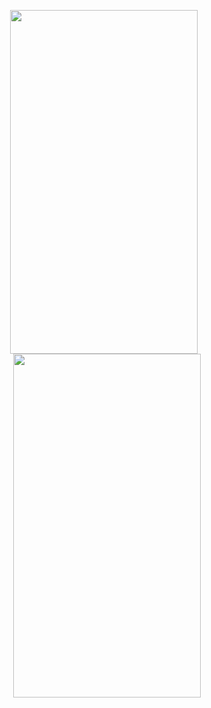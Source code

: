 <p align="center">
  <img width="300" height="550" style="padding-right:10px" src="https://github.com/divyanksharma19/ISRO_News/assets/123388291/42a8672f-d5ef-46e2-9949-a66213c09c9d">
  <img width="300" height="550" src="https://github.com/divyanksharma19/ISRO_News/assets/123388291/bd24b97a-e7ba-43be-b658-f454d1293fef">
</p>
